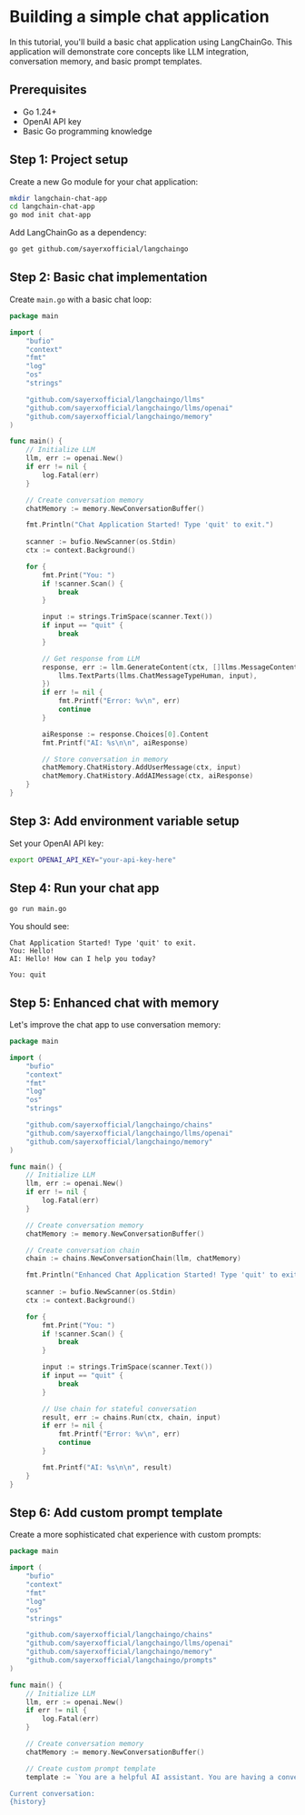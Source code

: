 # Building a simple chat application

In this tutorial, you'll build a basic chat application using LangChainGo. This application will demonstrate core concepts like LLM integration, conversation memory, and basic prompt templates.

## Prerequisites

- Go 1.24+
- OpenAI API key
- Basic Go programming knowledge

## Step 1: Project setup

Create a new Go module for your chat application:

```bash
mkdir langchain-chat-app
cd langchain-chat-app
go mod init chat-app
```

Add LangChainGo as a dependency:

```bash
go get github.com/sayerxofficial/langchaingo
```

## Step 2: Basic chat implementation

Create `main.go` with a basic chat loop:

```go
package main

import (
    "bufio"
    "context"
    "fmt"
    "log"
    "os"
    "strings"

    "github.com/sayerxofficial/langchaingo/llms"
    "github.com/sayerxofficial/langchaingo/llms/openai"
    "github.com/sayerxofficial/langchaingo/memory"
)

func main() {
    // Initialize LLM
    llm, err := openai.New()
    if err != nil {
        log.Fatal(err)
    }

    // Create conversation memory
    chatMemory := memory.NewConversationBuffer()

    fmt.Println("Chat Application Started! Type 'quit' to exit.")
    
    scanner := bufio.NewScanner(os.Stdin)
    ctx := context.Background()

    for {
        fmt.Print("You: ")
        if !scanner.Scan() {
            break
        }

        input := strings.TrimSpace(scanner.Text())
        if input == "quit" {
            break
        }

        // Get response from LLM
        response, err := llm.GenerateContent(ctx, []llms.MessageContent{
            llms.TextParts(llms.ChatMessageTypeHuman, input),
        })
        if err != nil {
            fmt.Printf("Error: %v\n", err)
            continue
        }

        aiResponse := response.Choices[0].Content
        fmt.Printf("AI: %s\n\n", aiResponse)

        // Store conversation in memory
        chatMemory.ChatHistory.AddUserMessage(ctx, input)
        chatMemory.ChatHistory.AddAIMessage(ctx, aiResponse)
    }
}
```

## Step 3: Add environment variable setup

Set your OpenAI API key:

```bash
export OPENAI_API_KEY="your-api-key-here"
```

## Step 4: Run your chat app

```bash
go run main.go
```

You should see:
```
Chat Application Started! Type 'quit' to exit.
You: Hello!
AI: Hello! How can I help you today?

You: quit
```

## Step 5: Enhanced chat with memory

Let's improve the chat app to use conversation memory:

```go
package main

import (
    "bufio"
    "context"
    "fmt"
    "log"
    "os"
    "strings"

    "github.com/sayerxofficial/langchaingo/chains"
    "github.com/sayerxofficial/langchaingo/llms/openai"
    "github.com/sayerxofficial/langchaingo/memory"
)

func main() {
    // Initialize LLM
    llm, err := openai.New()
    if err != nil {
        log.Fatal(err)
    }

    // Create conversation memory
    chatMemory := memory.NewConversationBuffer()

    // Create conversation chain
    chain := chains.NewConversationChain(llm, chatMemory)

    fmt.Println("Enhanced Chat Application Started! Type 'quit' to exit.")
    
    scanner := bufio.NewScanner(os.Stdin)
    ctx := context.Background()

    for {
        fmt.Print("You: ")
        if !scanner.Scan() {
            break
        }

        input := strings.TrimSpace(scanner.Text())
        if input == "quit" {
            break
        }

        // Use chain for stateful conversation
        result, err := chains.Run(ctx, chain, input)
        if err != nil {
            fmt.Printf("Error: %v\n", err)
            continue
        }

        fmt.Printf("AI: %s\n\n", result)
    }
}
```

## Step 6: Add custom prompt template

Create a more sophisticated chat experience with custom prompts:

```go
package main

import (
    "bufio"
    "context"
    "fmt"
    "log"
    "os"
    "strings"

    "github.com/sayerxofficial/langchaingo/chains"
    "github.com/sayerxofficial/langchaingo/llms/openai"
    "github.com/sayerxofficial/langchaingo/memory"
    "github.com/sayerxofficial/langchaingo/prompts"
)

func main() {
    // Initialize LLM
    llm, err := openai.New()
    if err != nil {
        log.Fatal(err)
    }

    // Create conversation memory
    chatMemory := memory.NewConversationBuffer()

    // Create custom prompt template
    template := `You are a helpful AI assistant. You are having a conversation with a human.

Current conversation:
{history}